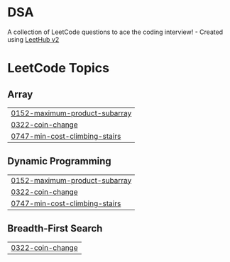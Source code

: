 # DSA
A collection of LeetCode questions to ace the coding interview! - Created using [LeetHub v2](https://github.com/arunbhardwaj/LeetHub-2.0)

<!---LeetCode Topics Start-->
# LeetCode Topics
## Array
|  |
| ------- |
| [0152-maximum-product-subarray](https://github.com/An1117/DSA/tree/master/0152-maximum-product-subarray) |
| [0322-coin-change](https://github.com/An1117/DSA/tree/master/0322-coin-change) |
| [0747-min-cost-climbing-stairs](https://github.com/An1117/DSA/tree/master/0747-min-cost-climbing-stairs) |
## Dynamic Programming
|  |
| ------- |
| [0152-maximum-product-subarray](https://github.com/An1117/DSA/tree/master/0152-maximum-product-subarray) |
| [0322-coin-change](https://github.com/An1117/DSA/tree/master/0322-coin-change) |
| [0747-min-cost-climbing-stairs](https://github.com/An1117/DSA/tree/master/0747-min-cost-climbing-stairs) |
## Breadth-First Search
|  |
| ------- |
| [0322-coin-change](https://github.com/An1117/DSA/tree/master/0322-coin-change) |
<!---LeetCode Topics End-->